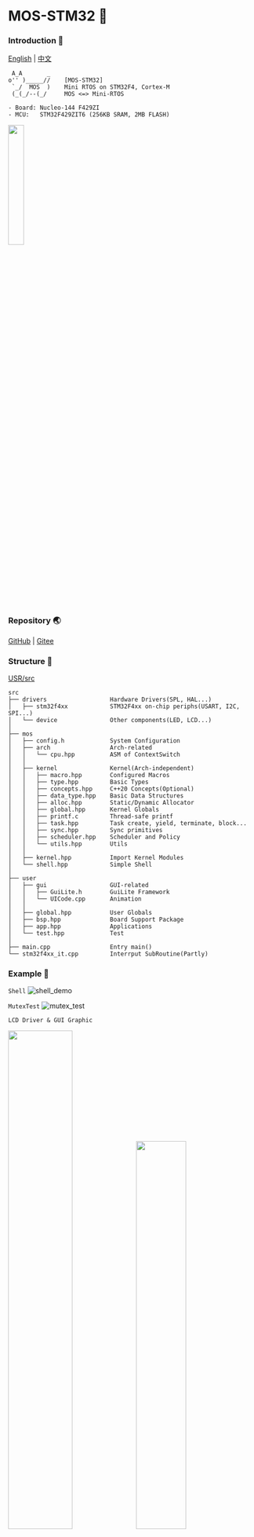 # MOS-STM32 🦉

### Introduction 🚀
[English](https://github.com/Eplankton/mos-stm32/blob/master/README.md) | [中文](https://gitee.com/Eplankton/mos-stm32/blob/master/README.md)
```
 A_A       _
o'' )_____//    [MOS-STM32]
 `_/  MOS  )    Mini RTOS on STM32F4, Cortex-M
 (_(_/--(_/     MOS <=> Mini-RTOS

- Board: Nucleo-144 F429ZI
- MCU:   STM32F429ZIT6 (256KB SRAM, 2MB FLASH)
```
<img src="Pic/cat.gif" width="25%">

### Repository 🌏
[GitHub](https://github.com/Eplankton/mos-stm32) | [Gitee](https://gitee.com/Eplankton/mos-stm32/)

### Structure 👾
[USR/src](https://github.com/Eplankton/mos-stm32/tree/master/USR/src)
```    
src
├── drivers                  Hardware Drivers(SPL, HAL...)
│   ├── stm32f4xx            STM32F4xx on-chip periphs(USART, I2C, SPI...)
│   └── device               Other components(LED, LCD...)
│
├── mos
│   ├── config.h             System Configuration
│   ├── arch                 Arch-related
│   │   └── cpu.hpp          ASM of ContextSwitch
│   │
│   ├── kernel               Kernel(Arch-independent)
│   │   ├── macro.hpp        Configured Macros
│   │   ├── type.hpp         Basic Types
│   │   ├── concepts.hpp     C++20 Concepts(Optional)
│   │   ├── data_type.hpp    Basic Data Structures
│   │   ├── alloc.hpp        Static/Dynamic Allocator
│   │   ├── global.hpp       Kernel Globals
│   │   ├── printf.c         Thread-safe printf
│   │   ├── task.hpp         Task create, yield, terminate, block...
│   │   ├── sync.hpp         Sync primitives
│   │   ├── scheduler.hpp    Scheduler and Policy
│   │   └── utils.hpp        Utils
│   │
│   ├── kernel.hpp           Import Kernel Modules
│   └── shell.hpp            Simple Shell
│
├── user
│   ├── gui                  GUI-related
│   │   ├── GuiLite.h        GuiLite Framework
│   │   └── UICode.cpp       Animation
│   │
│   ├── global.hpp           User Globals
│   ├── bsp.hpp              Board Support Package
│   ├── app.hpp              Applications
│   └── test.hpp             Test
│
├── main.cpp                 Entry main()
└── stm32f4xx_it.cpp         Interrput SubRoutine(Partly)
```

### Example 🍎
`Shell`
![shell_demo](Pic/shell.gif)

`MutexTest`
![mutex_test](Pic/mutex.gif)

`LCD Driver & GUI Graphic`

<img src="Pic/board.gif" width="51%"> <img src="Pic/guilite.gif" width="45%">

```C++
// MOS Kernel & Shell
#include "mos/kernel.hpp"
#include "mos/shell.hpp"

// HAL and device 
#include "drivers/stm32f4xx/hal.hpp"
#include "drivers/device/led.hpp"

namespace MOS::UserGlobal
{
    using namespace HAL::STM32F4xx;
    using namespace Driver::Device;
    using RxBuf_t = DataType::RxBuffer<Macro::RX_BUF_SIZE>;
    
    // Serial TX/RX
    auto& uart = convert(USARTx);

    // RX Buffer
    RxBuf_t rx_buf;

    // LED red, green, blue
    LED_t leds[] = {...};
}

namespace MOS::Bsp
{
    using namespace Driver;
    using namespace UserGlobal;

    void LED_Config()
    {
        for (auto& led: leds) {
            led.init();
        }
    }

    void USART_Config()
    {
        // Simplified
        uart.init(9600-8-1-N)
            .rx_config(PXa) // RX -> PXa
            .tx_config(PYb) // TX -> PYb
            .it_enable(RXNE) // Enable RXNE interrupt
            .enable();
    }

    void config()
    {
        LED_Config();
        USART_Config();
        SysTick_Config();
    }
}

namespace MOS::App
{
    void Task1(void* argv)
    {
        using UserGlobal::leds;
        for (uint8_t i = 0; i < 20; i++) {
           leds[1].toggle();
           Task::delay(125);
        }
        kprintf("T1 exits...\n");
    }

    void Task0(void* argv)
    {
        using UserGlobal::leds;
        Task::create(Task1, nullptr, 1, "T1");
        while (true) {
            leds[0].toggle();
            Task::delay(250);
        }
    }
}

namespace MOS::Test
{
    static Sync::Mutex_t mutex;

    void MutexTest(void* argv)
    {
        auto name = Task::current()->get_name();
        while (true) {
            mutex.exec([&] {
                for (uint8_t i = 0; i < 5; i++) {
                    // In 1-2-3... order
                    kprintf("%s is working...\n", name);
                    Task::delay(100);
                }
            });
            Task::delay(5);
        }
    }
}

int main(void)
{
    using namespace MOS;
    using UserGlobal::rx_buf;

    // Init hardware and clocks
    Bsp::config();

    // Create Shell with rx_buf
    Task::create(Shell::launch, &rx_buf, 1, "Shell");
    
    // Create LED task
    Task::create(App::Task0, nullptr, 1, "T0");

    // Test examples
    // Task::create(Test::MutexTest, nullptr, 1, "T1");
    // Task::create(Test::MutexTest, nullptr, 2, "T2");
    // Task::create(Test::MutexTest, nullptr, 3, "T3");
    
    // Start scheduling, never return
    Scheduler::launch();

    while (true) {
        // Never run to here
    }
}
```

### Boot up ⚡
```
 A_A       _
o'' )_____//   Version @ x.x.x(...)
 `_/  MOS  )   Build   @ TIME, DATE
 (_(_/--(_/    Chip    @ MCU, ARCH

 Tid   Name   Priority   Status   Stack%
-----------------------------------------
 #0    idle      15      READY       10%
 #1    Shell      1      READY       21%
 #2    T0         2      RUNNING      9%
-----------------------------------------
```

### Version 🧾
```
📦 The initial version 0.0.1
1. Basic Scheduler and Task control

📌 To do
1. Timers, RoundRobin
2. Inter-process communication(IPC), pipes, message queues
3. Sync, semaphore, mutex, lock
4. Porting simple shells
5. Mutable page size, memory allocator
6. SPI driver and LVGL library
7. Port to ESP32-C3(RISC-V)
```
```
📦 Version 0.0.2
1. Sync::{Semaphore_t, Lock_t, Mutex_t<T>, MutexGuard_t}
2. Scheduler::Policy::PreemptivePriority, same priority -> RoundRobin
3. Task::terminate() implicitly be called when task exits
4. Shell::{Command, CmdCall, launch}
5. KernelGlobal::os_ticks and Task::delay() for block delay
6. Add HAL::STM32F4xx::SPI_t and Driver::ST7735S_t, support GuiLite
7. Refactor the project into {kernel, arch, drivers}
8. Support GCC and STM32CubeMX HAL
9. Add HAL::STM32F4xx::RTC_t, CmdCall::date_cmd and App::Calendar

📌 To do
1. Sync::{Cond_t, Barrier_t}
2. IPC::{pipe, message queue}, etc.
3. Simple dynamic memory allocator
4. Hardware Timers
5. BitMap for faster Page Allocation
6. Basic formal verification on Scheduler
```

### References 🛸
1. [How to build a Real-Time Operating System(RTOS)](https://medium.com/@dheeptuck/building-a-real-time-operating-system-rtos-ground-up-a70640c64e93)
2. [PeriodicScheduler_Semaphore](https://github.com/Dungyichao/PeriodicScheduler_Semaphore)
3. [STM32F4-LCD_ST7735s](https://github.com/Dungyichao/STM32F4-LCD_ST7735s)
4. [A printf/sprintf Implementation for Embedded Systems](https://github.com/mpaland/printf)
5. [GuiLite](https://github.com/idea4good/GuiLite)